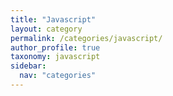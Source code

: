 ```yaml
---
title: "Javascript"
layout: category
permalink: /categories/javascript/
author_profile: true
taxonomy: javascript
sidebar:
  nav: "categories"
---
```

